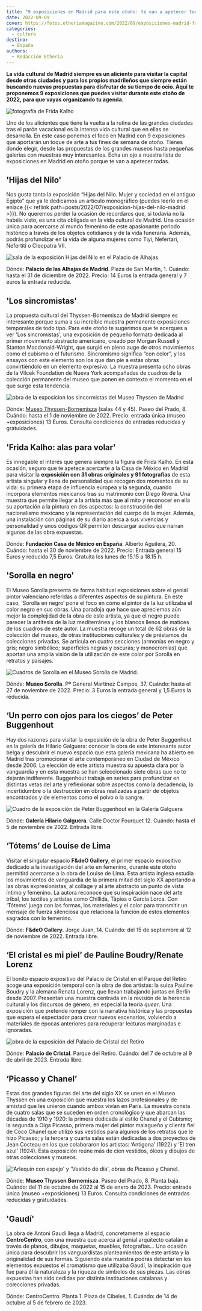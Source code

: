 ```yaml
---
title: "9 exposiciones en Madrid para este otoño: te van a apetecer todas"
date: 2022-09-09
cover: https://fotos.etheriamagazine.com/2022/09/exposiciones-madrid-frida-kalho-entrada.jpg
categories: 
  - cultura
destino: 
  - España
authors: 
  - Redacción Etheria
---
```


**La vida cultural de Madrid siempre es un aliciente para visitar la capital desde otras 
ciudades y para los propios madrileños que siempre están buscando nuevas propuestas para 
disfrutar de su tiempo de ocio. Aquí te proponemos 9 exposiciones que puedes visitar 
durante este otoño de 2022, para que vayas organizando tu agenda.** 

![fotografía de Frida Kalho](https://fotos.etheriamagazine.com/2022/09/exposiciones-madrid-frida-kalho-entrada.jpg "Entrada a la exposición sobre Frida Kalho en © Casa de México.")

Uno de los alicientes que tiene la vuelta a la rutina de las grandes ciudades tras el 
parón vacacional es la intensa vida cultural que en ellas se desarrolla. En este caso 
ponemos el foco en Madrid con 9 exposiciones que aportarán un toque de arte a tus fines 
de semana de otoño. Tienes donde elegir, desde las propuestas de los grandes museos 
hasta pequeñas galerías con muestras muy interesantes. Echa un ojo a nuestra lista de 
exposiciones en Madrid en otoño porque te van a apetecer todas. 

## 'Hijas del Nilo'

Nos gusta tanto la exposición “Hijas del Nilo. Mujer y sociedad en el antiguo Egipto” 
que ya le dedicamos un artículo monográfico (puedes leerlo en el enlace {{< reflink 
path=posts/2022/07/exposicion-hijas-del-nilo-madrid >}}). No queremos perder la ocasión 
de recordaros que, si todavía no la habéis visto, es una cita obligada en la vida 
cultural de Madrid. Una ocasión única para acercarse al mundo femenino de este 
apasionante periodo histórico a través de los objetos cotidianos y de la vida funeraria. 
Además, podrás profundizar en la vida de alguna mujeres como Tiyi, Nefertari, Nefertiti 
o Cleopatra VII. 

![sala de la exposición Hijas del Nilo en el Palacio de Alhajas](https://fotos.etheriamagazine.com/2022/09/Hijas_del_Nilo-sarcofago.jpg "Sarcófago en la exposición 'Hijas del Nilo'.")

Dónde: **Palacio de las Alhajas de Madrid**. Plaza de San Martín, 1. Cuándo: hasta el 31 
de diciembre de 2022. Precio: 14 Euros la entrada general y 7 euros la entrada reducida. 

## 'Los sincromistas'

La propuesta cultural del Thyssen-Bornemisza de Madrid siempre es interesante porque 
suma a su increíble muestra permanente exposiciones temporales de todo tipo. Para este 
otoño te sugerimos que te acerques a ver 'Los sincromistas', una exposición de pequeño 
formato dedicada al primer movimiento abstracto americano, creado por Morgan Russell y 
Stanton Macdonald-Wright, que surgió en pleno auge de otros movimientos como el cubismo 
o el futurismo. Sincromismo significa “con color”, y los ensayos con este elemento son 
los que dan pie a estas obras convirtiéndolo en un elemento expresivo. La muestra 
presenta ocho obras de la Vilcek Foundation de Nueva York acompañadas de cuadros de la 
colección permanente del museo que ponen en contexto el momento en el que surge esta 
tendencia. 

![obra de la exposicion los sincormistas del Museo Thyssen de Madrid](https://fotos.etheriamagazine.com/2022/09/exposiciones-madrid-sincromistas.jpg "'Contrastes simultáneos' de Sonia Delaunay, 1913. Museo Nacional Thyssen- Bornemisza, Madrid © Pracusa S.A.")

Dónde: [Museo Thyssen-Bornemisza](https://www.museothyssen.org/) (salas 44 y 45). Paseo 
del Prado, 8. Cuándo: hasta el 1 de noviembre de 2022. Precio: entrada única (museo 
+exposiciones) 13 Euros. Consulta condiciones de entradas reducidas y gratuidades. 

## 'Frida Kalho: alas para volar'

Es innegable el interés que genera siempre la figura de Frida Kalho. En esta ocasión, 
seguro que te apetece acercarte a la Casa de México en Madrid para visitar la 
**exposición con 31 obras originales y 91 fotografías** de esta artista singular y llena 
de personalidad que recogen dos momentos de su vida: su primera etapa de influencia 
europea y la segunda, cuando incorpora elementos mexicanos tras su matrimonio con Diego 
Rivera. Una muestra que permite llegar a la artista más que al mito y reconocer en ella 
su aportación a la pintura en dos aspectos: la construcción del nacionalismo mexicano y 
la representación del cuerpo de la mujer. Además, una instalación con páginas de su 
diario acerca a sus vivencias y personalidad y unos códigos QR permiten descargar audios 
que narran algunas de las obra expuestas. 

Dónde: **Fundación Casa de México en España**. Alberto Aguilera, 20. Cuándo: hasta el 30 
de noviembre de 2022. Precio: Entrada general 15 Euros y reducida 7,5 Euros. Gratuita 
los lunes de 15.15 a 18.15 h. 

## 'Sorolla en negro'

El Museo Sorolla presenta de forma habitual exposiciones sobre el genial pintor 
valenciano referidas a diferentes aspectos de su pintura. En este caso, ‘Sorolla en 
negro’ pone el foco en cómo el pintor de la luz utilizaba el color negro en sus obras. 
Una paradoja que hace que apreciemos aún mejor la complejidad de la obra de este 
artista, ya que el negro puede parecer la antítesis de la luz mediterránea y los blancos 
llenos de matices de los cuadros de este autor. La muestra recoge un total de 62 obras 
de la colección del museo, de otras instituciones culturales y de préstamos de 
colecciones privadas. Se articula en cuatro secciones (armonías en negro y gris; negro 
simbólico; superficies negras y oscuras; y monocromías) que aportan una amplia visión de 
la utilización de este color por Sorolla en retratos y paisajes. 

![Cuadros de Sorolla en el Museo Sorolla de Madrid.](https://fotos.etheriamagazine.com/2022/09/exposiciones-madrid-sorolla-negro.jpg "Sala de la exposición 'Sorolla en negro' del © Museo Sorolla.")

Dónde: **Museo Sorolla**. Pº General Martínez Campos, 37. Cuándo: hasta el 27 de 
noviembre de 2022. Precio: 3 Euros la entrada general y 1,5 Euros la reducida. 

## ‘Un perro con ojos para los ciegos’ de Peter Buggenhout

Hay dos razones para visitar la exposición de la obra de Peter Buggenhout en la galería 
de Hilario Galguera: conocer la obra de este interesante autor belga y descubrir el 
nuevo espacio que esta galería mexicana ha abierto en Madrid tras promocionar el arte 
contemporáneo en Ciudad de México desde 2006. La elección de este artista muestra su 
apuesta clara por la vanguardia y en esta muestra se han seleccionado siete obras que no 
te dejarán indiferente. Buggenhout trabaja en series para profundizar en distintas vetas 
del arte y reflexionar sobre aspectos como la decadencia, la incertidumbre o la 
destrucción en obras realizadas a partir de objetos encontrados y de elementos como el 
polvo o la sangre. 

![Cuadro de la exposición de Peter Buggenhout en la Galería Galguera](https://fotos.etheriamagazine.com/2022/09/exposiciones-madrid-Buggenhout.jpg "I am the Tablet # 6 © Peter Buggenhout. Fotógrafo: Dirk Pauwels Cortesía: Galería Hilario Galguera.")

Dónde: **Galería Hilario Galguera**. Calle Doctor Fourquet 12. Cuándo: hasta el 5 de 
noviembre de 2022. Entrada libre. 

## ‘Tótems’ de Louise de Lima

Visitar el singular espacio **F&deO Gallery**, el primer espacio expositivo dedicado a 
la investigación del arte en femenino, durante este otoño permitirá acercarse a la obra 
de Louise de Lima. Esta artista inglesa estudia los movimientos de vanguardia de la 
primera mitad del siglo XX aportando a las obras expresionistas, al collage y al arte 
abstracto un punto de vista íntimo y femenino. La autora reconoce que su inspiración 
nace del arte tribal, los textiles y artistas como Chillida, Tàpies o García Lorca. Con 
‘Tótems’ juega con las formas, los materiales y el color para transmitir un mensaje de 
fuerza silenciosa que relaciona la función de estos elementos sagrados con lo femenino. 

Dónde: **F&deO Gallery**. Jorge Juan, 14. Cuándo: del 15 de septiembre al 12 de 
noviembre de 2022. Entrada libre. 

## ‘El cristal es mi piel’ de Pauline Boudry/Renate Lorenz

El bonito espacio expositivo del Palacio de Cristal en el Parque del Retiro acoge una 
exposición temporal con la obra de dos artistas: la suiza Pauline Boudry y la alemana 
Renata Lorenz, que llevan trabajando juntas en Berlín desde 2007. Presentan una muestra 
centrada en la revisión de la herencia cultural y los discursos de género, en especial 
la teoría _queer_. Una exposición que pretende romper con la narrativa histórica y las 
propuestas que espera el espectador para crear nuevos escenarios, volviendo a materiales 
de épocas anteriores para recuperar lecturas marginadas e ignoradas. 

![obra de la exposición del Palacio de Cristal del Retiro](https://fotos.etheriamagazine.com/2022/09/exposiciones-madrid-palacio-cristal.jpg "'No time' de Pauline Boudry y Renate Lorenz. © Museo Reina Sofía.")

Dónde: **Palacio de Cristal**. Parque del Retiro. Cuándo: del 7 de octubre al 9 de abril 
de 2023. Entrada libre. 

## ‘Picasso y Chanel’

Estas dos grandes figuras del arte del siglo XX se unen en el Museo Thyssen en una 
exposición que muestra los lazos profesionales y de amistad que les unieron cuando ambos 
vivían en París. La muestra consta de cuatro salas que se suceden en orden cronológico y 
que abarcan las décadas de 1910 y 1920: la primera dedicada al estilo Chanel y el 
Cubismo; la segunda a Olga Picasso, primera mujer del pintor malagueño y clienta fiel de 
Coco Chanel que utilizó sus vestidos para algunos de los retratos que le hizo Picasso; y 
la tercera y cuarta salas están dedicadas a dos proyectos de Jean Cocteau en los que 
colaboraron los artistas: ‘Antigona’ (1922) y ‘El tren azul’ (1924). Esta exposición 
reúne más de cien vestidos, óleos y dibujos de otras colecciones y museos. 

!['Arlequín con espejo' y 'Vestido de día', obras de Picasso y Chanel.](https://fotos.etheriamagazine.com/2022/09/exposiciones-madrid-picasso-chanel.jpg "'Arlequín con espejo' de Pablo Picasso © Sucesión Pablo Picasso, VEGAP, Madrid, 2022, y 'Vestido de día' de Chanel © Kunstgewerbemuseum, Staaliche Museen zu Berlin.")

Dónde: **Museo Thyssen Bornemisza**. Paseo del Prado, 8. Planta baja. Cuándo: del 11 de 
octubre de 2022 al 15 de enero de 2023. Precio: entrada única (museo +exposiciones) 13 
Euros. Consulta condiciones de entradas reducidas y gratuidades. 

## 'Gaudí'

La obra de Antoni Gaudí llega a Madrid, concretamente al espacio **CentroCentro**, con 
una muestra que acerca al genial arquitecto catalán a través de planos, dibujos, 
maquetas, muebles, fotografías… Una ocasión única para descubrir los vanguardistas 
planteamientos de este artista y la originalidad de sus formas. Siguiendo esta muestra 
podrás detectar en los elementos expuestos el cromatismo que utilizaba Gaudí, la 
inspiración que fue para él la naturaleza y la riqueza de símbolos de sus piezas. Las 
obras expuestas han sido cedidas por distinta instituciones catalanas y colecciones 
privadas. 

Dónde: CentroCentro. Planta 1. Plaza de Cibeles, 1. Cuándo: de 14 de octubre al 5 de 
febrero de 2023.
